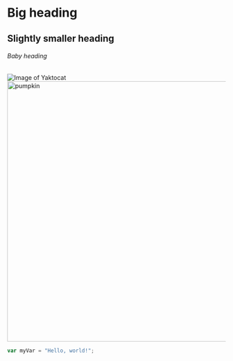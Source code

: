 # Big heading
## Slightly smaller heading
###### Baby heading
![Image of Yaktocat](https://octodex.github.com/images/yaktocat.png)
<img width="600" height="600" alt="pumpkin" src="https://github.com/user-attachments/assets/67557e81-b6d8-4788-a870-9a93b1117b47" />
``` javascript
var myVar = "Hello, world!";
```
